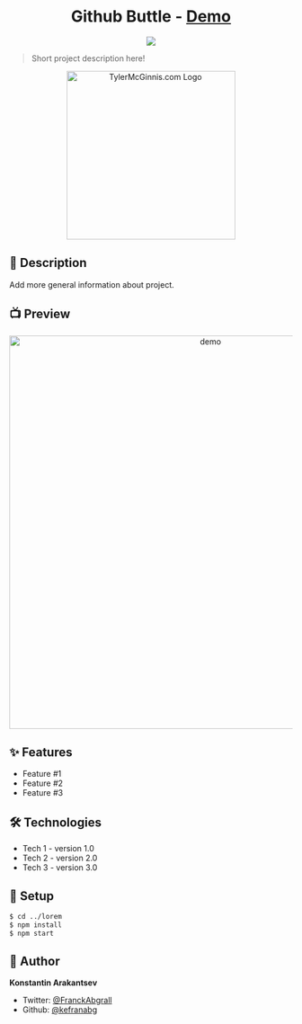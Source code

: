 <h1 align="center">
  Github Buttle - <a href="https://tm.dev/react-course-project/" target="_blank">Demo</a>
</h1>

<div align="center">
  <a href="https://standardjs.com">
    <img src="https://img.shields.io/badge/code_style-standard-brightgreen.svg"/>
  </a>
</div>

> Short project description here!

<div align="center">
  <img width="300" src="https://tylermcginnis.com/tylermcginnis_glasses-300.png" alt="TylerMcGinnis.com Logo"/>
</div>

## 📝 Description
Add more general information about project. 

## 📺 Preview
<p align="center">
  <img width="700" align="center" src="https://user-images.githubusercontent.com/9840435/60266022-72a82400-98e7-11e9-9958-f9004c2f97e1.gif" alt="demo"/>
</p>

## ✨ Features
* Feature #1
* Feature #2
* Feature #3

## 🛠️ Technologies
* Tech 1 - version 1.0
* Tech 2 - version 2.0
* Tech 3 - version 3.0

## 🚀 Setup
``` sh
$ cd ../lorem
$ npm install
$ npm start
```

## 👷 Author
**Konstantin Arakantsev**
- Twitter: [@FranckAbgrall](https://twitter.com/FranckAbgrall)
- Github: [@kefranabg](https://github.com/kefranabg)